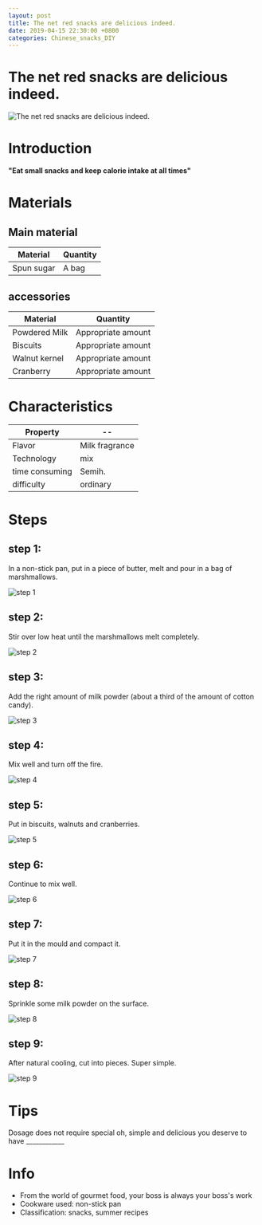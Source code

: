 ```yaml
---
layout: post
title: The net red snacks are delicious indeed.
date: 2019-04-15 22:30:00 +0800
categories: Chinese_snacks_DIY
---
```


# The net red snacks are delicious indeed.

![The net red snacks are delicious indeed.]({{site.baseurl}}/img/408170/408170.jpg)

# Introduction

**"Eat small snacks and keep calorie intake at all times"**

# Materials


## Main material

Material|Quantity
--|--
Spun sugar|A bag

## accessories

Material|Quantity
--|--
Powdered Milk|Appropriate amount
Biscuits|Appropriate amount
Walnut kernel|Appropriate amount
Cranberry|Appropriate amount

# Characteristics

Property|--
--|--
Flavor|Milk fragrance
Technology|mix
time consuming|Semih.
difficulty|ordinary

# Steps

## step 1:

In a non-stick pan, put in a piece of butter, melt and pour in a bag of marshmallows.

![step 1]({{site.baseurl}}/img/408170/1.jpg)

## step 2:

Stir over low heat until the marshmallows melt completely.

![step 2]({{site.baseurl}}/img/408170/2.jpg)

## step 3:

Add the right amount of milk powder (about a third of the amount of cotton candy).

![step 3]({{site.baseurl}}/img/408170/3.jpg)

## step 4:

Mix well and turn off the fire.

![step 4]({{site.baseurl}}/img/408170/4.jpg)

## step 5:

Put in biscuits, walnuts and cranberries.

![step 5]({{site.baseurl}}/img/408170/5.jpg)

## step 6:

Continue to mix well.

![step 6]({{site.baseurl}}/img/408170/6.jpg)

## step 7:

Put it in the mould and compact it.

![step 7]({{site.baseurl}}/img/408170/7.jpg)

## step 8:

Sprinkle some milk powder on the surface.

![step 8]({{site.baseurl}}/img/408170/8.jpg)

## step 9:

After natural cooling, cut into pieces. Super simple.

![step 9]({{site.baseurl}}/img/408170/9.jpg)

# Tips

Dosage does not require special oh, simple and delicious you deserve to have ____________

# Info

- From the world of gourmet food, your boss is always your boss's work
- Cookware used: non-stick pan
- Classification: snacks, summer recipes